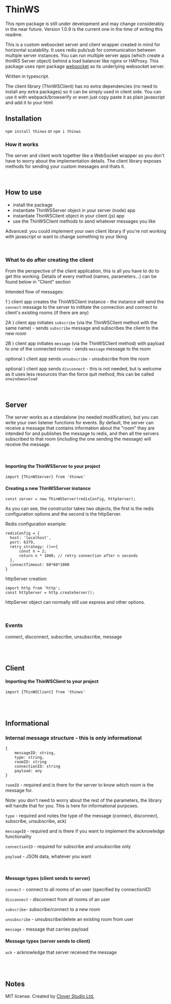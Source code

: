 # ThinWS

This npm package is still under development and may change considerably in the near future. Version 1.0.9 is the current one in the time of writing this readme.

This is a custom websocket server and client wrapper created in mind for horizontal scalability. It uses redis pub/sub for communication between multiple server instances. You can run multiple server apps (which create a thinWS Server object) behind a load balancer like nginx or HAProxy. This package uses npm package [websocket](https://www.npmjs.com/package/websocket) as its underlying websocket server. 

Written in typescript.

The client library (ThinWSClient) has no extra dependencies (no need to install any extra packages) so it can be simply used in client side. You can use it with webpack/browserify or even just copy paste it as plain javascript and add it to your html

## Installation
`npm install thinws`  or   `npm i thinws`

### How it works

The server and client work together like a WebSocket wrapper so you don't have to worry about the implementation details. The client library exposes methods for sending your custom messages and thats it. 

<br/>


## How to use
- install the package
- instantiate ThinWSServer object in your server (node) app
- instantiate ThinWSClient object in your client (js) app
- use the ThinWSClient methods to send whatever messages you like


Advanced: you could implement your own client library if you're not working with javascript or want to change something to your liking
<br/>

<br/>

### What to do after creating the client

From the perspective of the client application, this is all you have to do to get this working. Details of every method (names, parameters...) can be found below in "Client" section

Intended flow of messages:

1 ) client app creates the ThinWSClient instance - the instance will send the `connect` message to the server to inititate the connection and connect to client's existing rooms (if there are any)

2A ) client app initiates `subscribe` (via the ThinWSClient method with the same name) - sends `subscribe` message and subscribes the client to the new room

2B ) client app initiates `message` (via the ThinWSClient method) with payload to one of the connected rooms - sends `message` message to the room

optional ) client app sends `unsubscribe` - unsubscribe from the room

optional ) client app sends `disconnect` - this is not needed, but is welcome as it uses less resources than the force quit method, this can be called `onwindowunload`


<br/>


## Server

The server works as a standalone (no needed modification), but you can write your own listener functions for events. By default, the server can receive a message that contains information about the "room" they are intended for and publishes the message to redis, and then all the servers subscribed to that room (including the one sending the message) will receive the message. 







<br/>




#### Importing the ThinWSServer to your project
`import {ThinWSServer} from 'thinws'`

#### Creating a new ThinWSServer instance
    
    const server = new ThinWSServer(redisConfig, httpServer);

As you can see, the constructor takes two objects, the first is the redis configuration options and the second is the httpServer.

Redis configuration example:

    redisConfig = {
      host: 'localhost',
      port: 6379,
      retry_strategy: ()=>{
          const n = 2;
          return n * 1000; // retry connection after n seconds
      },
      connectTimeout: 60*60*1000
    }

httpServer creation: 
    
    import http from 'http';
    const httpServer = http.createServer();
    
httpServer object can normally still use express and other options.
    
<br/>

### Events
connect,
disconnect,
subscribe,
unsubscribe,
message
    
<br/>
<br/>

## Client

#### Importing the ThinWSClient to your project
`import {ThinWSClient} from 'thinws'`


<br/>
<br/>


## Informational
### Internal message structure - this is only informational

    {
        messageID: string,
        type: string,
        roomID: string   
        connectionID: string  
        payload: any
    }

`roomID`        - required and is there for the server to know which room is the message for.

Note: you don't need to worry about the rest of the parameters, the library will handle that for you. This is here for informational purposes.


`type`          - required and notes the type of the message (connect, disconnect, subscribe, unsubscribe, ack)

`messageID`     - required and is there if you want to implement the acknowledge functionality

`connectionID`  - required for subscribe and unsubscribe only

`payload`       - JSON data, whatever you want


<br/>



#### Message types (client sends to server)

`connect` - connect to all rooms of an user (specified by connectionID)

`disconnect` - disconnect from all rooms of an user

`subscribe`- subscribe/connect to a new room

`unsubscribe` - unsubscribe/delete an existing room from user

`message` - message that carries payload


#### Message types (server sends to client)

`ack` - acknowledge that server received the message


<br/>
<br/>

## Notes
MIT license. Created by [Clover Studio Ltd.](https://clover.studio/)
